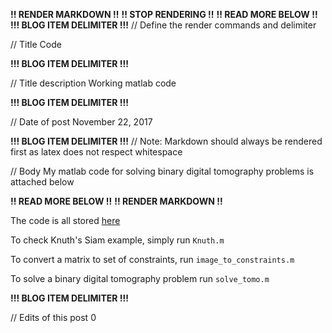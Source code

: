 **!! RENDER MARKDOWN !!**
**!! STOP RENDERING !!**
**!! READ MORE BELOW !!**
**!!! BLOG ITEM DELIMITER !!!**
// Define the render commands and delimiter

// Title
Code

**!!! BLOG ITEM DELIMITER !!!**

// Title description
Working matlab code

**!!! BLOG ITEM DELIMITER !!!**

// Date of post 
November 22, 2017

**!!! BLOG ITEM DELIMITER !!!**
// Note: Markdown should always be rendered first as latex does not respect whitespace

// Body
My matlab code for solving binary digital tomography problems is attached below

**!! READ MORE BELOW !!**
**!! RENDER MARKDOWN !!**

The code is all stored [here](https://github.com/zwimer/zwimer.com/tree/gh-pages/SAT-Blog/Blogs/Code)

To check Knuth's Siam example, simply run `Knuth.m`

To convert a matrix to set of constraints, run `image_to_constraints.m`

To solve a binary digital tomography problem run `solve_tomo.m`

**!!! BLOG ITEM DELIMITER !!!**

// Edits of this post
0
